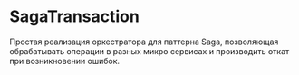 # SagaTransaction
Простая реализация оркестратора для паттерна Saga, позволяющая обрабатывать операции в разных микро сервисах и производить откат при возникновении ошибок.
